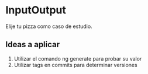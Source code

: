 # InputOutput

Elije tu pizza como caso de estudio.

## Ideas a aplicar

1. Utilizar el comando ng generate para probar su valor
2. Utilizar tags en commits para determinar versiones